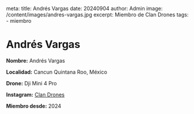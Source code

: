 meta:
  title: Andrés Vargas
  date: 20240904
  author: Admin
  image: /content/images/andres-vargas.jpg
  excerpt: Miembro de Clan Drones
  tags:
    - miembro

# Andrés Vargas
**Nombre:** Andrés Vargas

**Localidad:** Cancun Quintana Roo, México

**Drone:** Dji Mini 4 Pro 

**Instagram:** [Clan Drones](https://instagram.com/elclandrones)

**Miembro desde:** 2024
